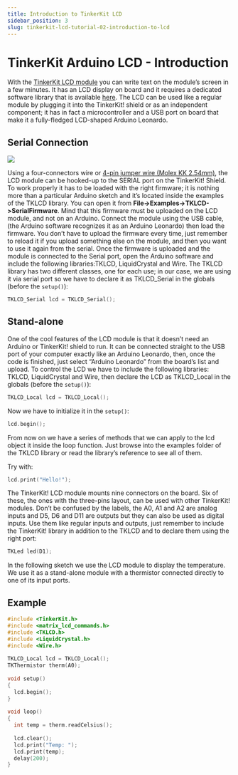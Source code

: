 ```yaml
---
title: Introduction to TinkerKit LCD
sidebar_position: 3
slug: tinkerkit-lcd-tutorial-02-introduction-to-lcd
---
```


# TinkerKit Arduino LCD - Introduction
 
With the [TinkerKit LCD module](https://www.canadarobotix.com/products/1654) you can write text on the module’s screen in a few minutes. It has an LCD display on board and it requires a dedicated software library that is available [here](https://github.com/carobot/TKLCD-Library). The LCD can be used like a regular module by plugging it into the TinkerKit! shield or as an independent component; it has in fact a microcontroller and a USB port on board that make it a fully-fledged LCD-shaped Arduino Leonardo.

## Serial Connection

![](/img/docs/tinkerkit/ways-1.jpg)

Using a four-connectors wire or [4-pin jumper wire (Molex KK 2.54mm)](https://www.canadarobotix.com/products/1872), the LCD module can be hooked-up to the SERIAL port on the TinkerKit! Shield. To work properly it has to be loaded with the right firmware; it is nothing more than a particular Arduino sketch and it’s located inside the examples of the TKLCD library. You can open it from **File->Examples->TKLCD->SerialFirmware**. Mind that this firmware must be uploaded on the LCD module, and not on an Arduino. Connect the module using the USB cable, (the Arduino software recognizes it as an Arduino Leonardo) then load the firmware. You don’t have to upload the firmware every time, just remember to reload it if you upload something else on the module, and then you want to use it again from the serial. Once the firmware is uploaded and the module is connected to the Serial port, open the Arduino software and include the following libraries:TKLCD, LiquidCrystal and Wire. The TKLCD library has two different classes, one for each use; in our case, we are using it via serial port so we have to declare it as TKLCD_Serial in the globals (before the `setup()`):

```c
TKLCD_Serial lcd = TKLCD_Serial();
```

## Stand-alone

One of the cool features of the LCD module is that it doesn’t need an Arduino or TinkerKit! shield to run. It can be connected straight to the USB port of your computer exactly like an Arduino Leonardo, then, once the code is finished, just select “Arduino Leonardo” from the board’s list and upload. To control the LCD we have to include the following libraries: TKLCD, LiquidCrystal and Wire, then declare the LCD as TKLCD_Local in the globals (before the `setup()`):

```c
TKLCD_Local lcd = TKLCD_Local();
```

Now we have to initialize it in the `setup()`:

```c
lcd.begin();
```

From now on we have a series of methods that we can apply to the lcd object it inside the loop function. Just browse into the examples folder of the TKLCD library or read the library’s reference to see all of them.

Try with:

```c
lcd.print("Hello!");
```

The TinkerKit! LCD module mounts nine connectors on the board. Six of these, the ones with the three-pins layout, can be used with other TinkerKit! modules. Don’t be confused by the labels, the A0, A1 and A2 are analog inputs and D5, D6 and D11 are outputs but they can also be used as digital inputs. Use them like regular inputs and outputs, just remember to include the TinkerKit! library in addition to the TKLCD and to declare them using the right port:

```c
TKLed led(D1);
```

In the following sketch we use the LCD module to display the temperature. We use it as a stand-alone module with a thermistor connected directly to one of its input ports.

## Example

```c
#include <TinkerKit.h>
#include <matrix_lcd_commands.h>
#include <TKLCD.h>
#include <LiquidCrystal.h>
#include <Wire.h>
 
TKLCD_Local lcd = TKLCD_Local();
TKThermistor therm(A0);
 
void setup()
{
  lcd.begin();
}
 
void loop()
{ 
  int temp = therm.readCelsius();
 
  lcd.clear();
  lcd.print("Temp: ");
  lcd.print(temp);
  delay(200); 
}
```